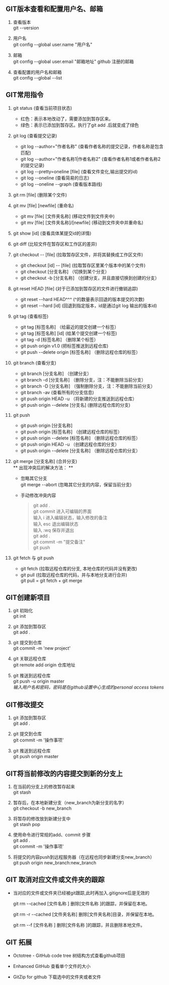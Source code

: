 ## GIT版本查看和配置用户名、邮箱

1. 查看版本  
   git --version

2. 用户名  
   git config --global user.name "用户名"

3. 邮箱  
   git config --global user.email "邮箱地址"  github 注册的邮箱

4. 查看配置的用户名和邮箱  
   git config --global --list

## GIT常用指令

1. git status                                 (查看当前项目状态)  
   
   - 红色：表示本地改动了，需要添加到暂存区来。
   - 绿色：表示已添加到暂存区。执行了git add .后就变成了绿色

2. git log                                    (查看提交记录)  
   
   - git log --author="作者名称"              (查看作者名称的提交记录，作者名称是包含匹配)  
   - git log --author="作者名称1|作者名称2"    (查看作者名称1或者作者名称2的提交记录)  
   - git log --pretty=oneline [file]         (查看文件变化,输出提交的id)
   - git log --oneline                       (查看简易的日志)
   - git log --oneline --graph               (查看版本路线)

3. git rm [file]                              (删除某个文件)  

4. git mv [file] [newfile]                    (重命名)
   
   - git mv [file] [文件夹名称]               (移动文件到文件夹中)  
   - git mv [file] [文件夹名称]/[newfile]     (移动到文件夹中并重命名) 

5. git show [id]                             (查看具体某提交id的详情)          

6. git diff                                  (比较文件在暂存区和工作区的差异)  

7. git checkout -- [file]                    (拉取暂存区文件，并将其替换成工作区文件)  
   
   - git checkout [id] -- [file]            (拉取暂存区里某个版本中的某个文件) 
   - git checkout [分支名称]                （切换到某个分支）
   - git checkout -b [分支名称]             （创建分支，并且直接切换到创建的分支）

8. git reset HEAD [file]                     (对于已添加到暂存区的文件进行撤销追踪)  
   
   - git reset --hard HEAD^^^               (^的数量表示回退的版本提交的次数)  
   - git reset --hard [id]                  (回退到指定版本，id是通过git log 输出的版本id)

9. git tag                                   (查看标签)
   
   - git tag [标签名称]                     （给最近的提交创建一个标签）
   - git tag [标签名称] [id]                 (给某个提交创建一个标签)
   - git tag -d [标签名称]                  （删除某个标签）
   - git push origin v1.0                   (把标签推送到远程仓库)
   - git push --delete origin [标签名称]    （删除远程仓库的标签）

10. git branch                               (查看分支)
    
    - git branch [分支名称]                  （创建分支）
    - git branch -d [分支名称]               （删除分支，注：不能删除当前分支）
    - git branch -D [分支名称]               （强制删除分支，注：不能删除当前分支）
    - git branch -av                         (查看所有的分支信息)
    - git push origin HEAD -u               （将新建的分支推送到远程仓库）
    - git push origin --delete [分支名]       (删除远程仓库的分支)

11. git push
    
    - git push origin [分支名称]  
    - git push origin [标签名称]              （创建远程仓库的标签）
    - git push origin --delete [标签名称]     （删除远程仓库的标签）
    - git push origin HEAD -u                （创建远程仓库的分支）
    - git push origin --delete [分支名称]     （删除远程仓库的分支）

12. git merge [分支名称]                       (合并分支)  
    ** 出现冲突后的解决方法： **
    
    - 忽略其它分支  
      git merge --abort                         (忽略其它分支的内容，保留当前分支)
    - 手动修改冲突内容  
      
      > git add .  
      > git commit 进入可编辑的界面  
      > 输入 i 进入编辑状态，输入修改的备注  
      > 输入 esc 退出编辑状态  
      > 输入 :wq 保存并退出   
      > git add .  
      > git commit -m "提交备注"  
      > git push   

13. git fetch 与 git push
    
    - git fetch                              (拉取远程仓库的分支, 本地仓库的代码并没有更改)          
    - git pull                               (拉取远程仓库的代码，并与本地分支进行合并)  
        git pull = git fetch + git merge

## GIT创建新项目

1. git 初始化  
   git init

2. git 添加到暂存区  
   git add .

3. git 提交到仓库  
   git commit -m 'new project'

4. git 关联远程仓库  
   git remote add origin 仓库地址

5. git 推送到远程仓库  
   git push -u origin master  
   *输入用户名和密码，密码是在github设置中心生成的personal access tokens*

## GIT修改提交

1. git 添加到暂存区   
   git add .

2. git 提交到仓库  
   git commit -m '操作事项'

3. git 推送到远程仓库  
   git push origin master

## GIT将当前修改的内容提交到新的分支上

1. 在当前的分支上的修改暂存起来  
   git stash

2. 暂存后，在本地新建分支（new_branch为新分支的名字）  
   git checkout -b new_branch 

3. 将暂存的修改放到新建分支中  
   git stash pop

4. 使用命令进行常规的add、commit 步骤  
   git add .  
   git commit -m '操作事项'  

5. 将提交的内容push到远程服务器（在远程也同步新建分支new_branch）  
   git push origin new_branch:new_branch
   
## GIT 取消对应文件或文件夹的跟踪

- 当对应的文件或文件夹已经被git跟踪,此时再加入.gitignore后是无效的

	git rm --cached [文件名称 ]       删除[文件名称 ]的跟踪，并保留在本地。
	
    git rm -r --cached [文件夹名称]    删除[文件夹名称]目录，并保留在本地。
	
    git rm --f [文件名称 ]             删除[文件名称 ]的跟踪，并且删除本地文件。

## GIT 拓展

- Octotree - GitHub code tree  树结构方式查看github项目

- Enhanced GitHub  查看单个文件的大小

- GitZip for github  下载选中的文件夹或者文件
